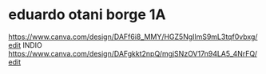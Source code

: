 # eduardo otani borge 1A
https://www.canva.com/design/DAFf6i8_MMY/HGZ5NgIlmS9mL3tqf0vbxg/edit
INDIO 
https://www.canva.com/design/DAFgkkt2npQ/mgjSNzOV17n94LA5_4NrFQ/edit
